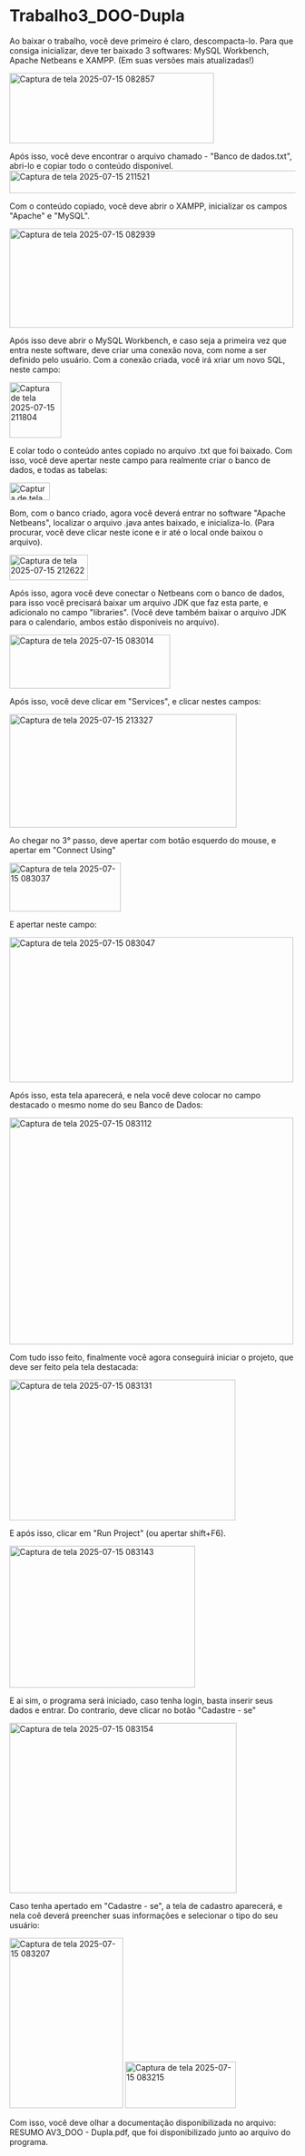 # Trabalho3_DOO-Dupla
Ao baixar o trabalho, você deve primeiro é claro, descompacta-lo.
Para que consiga inicializar, deve ter baixado 3 softwares: MySQL Workbench, Apache Netbeans e XAMPP. (Em suas versões mais atualizadas!)

<img width="360" height="124" alt="Captura de tela 2025-07-15 082857" src="https://github.com/user-attachments/assets/db85810b-e293-446f-a46b-6367728e01be" />

Após isso, você deve encontrar o arquivo chamado - "Banco de dados.txt", abri-lo e copiar todo o conteúdo disponivel.
<img width="546" height="40" alt="Captura de tela 2025-07-15 211521" src="https://github.com/user-attachments/assets/6bddf0dd-6b46-43bf-a1be-c62b6147c383" />

Com o conteúdo copiado, você deve abrir o XAMPP, inicializar os campos "Apache" e "MySQL".

<img width="500" height="175" alt="Captura de tela 2025-07-15 082939" src="https://github.com/user-attachments/assets/6476ea39-f291-41f7-a82b-ff4430bd33ad" />

Após isso deve abrir o MySQL Workbench, e caso seja a primeira vez que entra neste software, deve criar uma conexão nova, com nome a ser definido pelo usuário. Com a conexão criada, você irá xriar um novo SQL, neste campo: 

<img width="91" height="98" alt="Captura de tela 2025-07-15 211804" src="https://github.com/user-attachments/assets/3649ef86-60e9-4da2-b1a6-09b7ed0fba3b" />

E colar todo o conteúdo antes copiado no arquivo .txt que foi baixado. Com isso, você deve apertar neste campo para realmente criar o banco de dados, e todas as tabelas:

<img width="71" height="31" alt="Captura de tela 2025-07-15 212202" src="https://github.com/user-attachments/assets/0c4b6c4b-ce99-4ea9-bbfd-24ab43056589" />

Bom, com o banco criado, agora você deverá entrar no software "Apache Netbeans", localizar o arquivo .java antes baixado, e inicializa-lo. (Para procurar, você deve clicar neste icone e ir até o local onde baixou o arquivo).

<img width="138" height="45" alt="Captura de tela 2025-07-15 212622" src="https://github.com/user-attachments/assets/e5349b76-49a0-4a2c-8613-0433f42d419c" />

Após isso, agora você deve conectar o Netbeans com o banco de dados, para isso você precisará baixar um arquivo JDK que faz esta parte, e adicionalo no campo "libraries". (Você deve também baixar o arquivo JDK para o calendario, ambos estão disponiveis no arquivo).

<img width="283" height="95" alt="Captura de tela 2025-07-15 083014" src="https://github.com/user-attachments/assets/882460ef-3af2-4a39-b27d-f169d6152f84" />

Após isso, você deve clicar em "Services", e clicar nestes campos:

<img width="400" height="200" alt="Captura de tela 2025-07-15 213327" src="https://github.com/user-attachments/assets/21b90068-8856-49eb-9b34-ffd05a6bf330" />

Ao chegar no 3° passo, deve apertar com botão esquerdo do mouse, e apertar em "Connect Using"

<img width="196" height="86" alt="Captura de tela 2025-07-15 083037" src="https://github.com/user-attachments/assets/60ec64a7-6639-4923-811f-88398925a630" />

E apertar neste campo:

<img width="500" height="256" alt="Captura de tela 2025-07-15 083047" src="https://github.com/user-attachments/assets/f4619ed4-cc75-49ed-8b4e-26f36e5ccce1" />

Após isso, esta tela aparecerá, e nela você deve colocar no campo destacado o mesmo nome do seu Banco de Dados:

<img width="500" height="400" alt="Captura de tela 2025-07-15 083112" src="https://github.com/user-attachments/assets/829987df-9ee7-4771-a31e-29e30ccf89c5" />

Com tudo isso feito, finalmente você agora conseguirá iniciar o projeto, que deve ser feito pela tela destacada:

<img width="398" height="248" alt="Captura de tela 2025-07-15 083131" src="https://github.com/user-attachments/assets/29af0af1-d1d7-415c-9a5e-0b09a786559d" />

E após isso, clicar em "Run Project" (ou apertar shift+F6).

<img width="327" height="250" alt="Captura de tela 2025-07-15 083143" src="https://github.com/user-attachments/assets/15c0d380-56bc-4453-b1d9-da5d88329b92" />

E ai sim, o programa será iniciado, caso tenha login, basta inserir seus dados e entrar. Do contrario, deve clicar no botão "Cadastre - se"

<img width="400" height="300" alt="Captura de tela 2025-07-15 083154" src="https://github.com/user-attachments/assets/d731d0cc-cfaa-40a6-a6f6-ae88643edb71" />

Caso tenha apertado em "Cadastre - se", a tela de cadastro aparecerá, e nela coê deverá preencher suas informações e selecionar o tipo do seu usuário: 

<img width="200" height="300" alt="Captura de tela 2025-07-15 083207" src="https://github.com/user-attachments/assets/977b43d6-17c3-45cf-a9ec-75ba17e036a2" />

<img width="195" height="82" alt="Captura de tela 2025-07-15 083215" src="https://github.com/user-attachments/assets/6d25179b-41ce-4c13-9f9e-3e91522886f3" />

Com isso, você deve olhar a documentação disponibilizada no arquivo: RESUMO AV3_DOO - Dupla.pdf, que foi disponibilizado junto ao arquivo do programa.













